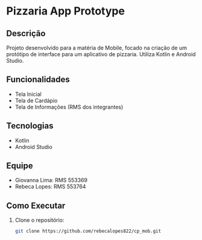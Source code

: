 # Pizzaria App Prototype

## Descrição

Projeto desenvolvido para a matéria de Mobile, focado na criação de um protótipo de interface para um aplicativo de pizzaria. Utiliza Kotlin e Android Studio.

## Funcionalidades

- Tela Inicial
- Tela de Cardápio
- Tela de Informações (RMS dos integrantes)

## Tecnologias

- Kotlin
- Android Studio

## Equipe

- Giovanna Lima: RMS 553369
- Rebeca Lopes: RMS 553764

## Como Executar

1. Clone o repositório:
   ```bash
   git clone https://github.com/rebecalopes822/cp_mob.git
